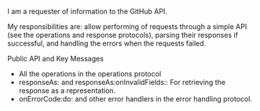 I am a requester of information to the GitHub API.

My responsibilities are: allow performing of requests through a simple API (see the operations and response protocols), parsing their responses if successful, and handling the errors when the requests failed.

Public API and Key Messages

- All the operations in the operations protocol   
- responseAs: and responseAs:onInvalidFields:: For retrieving the response as a representation.
- onErrorCode:do: and other error handlers in the error handling protocol.